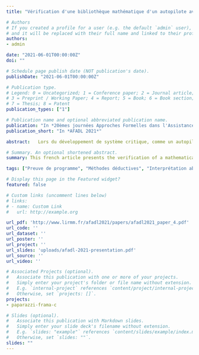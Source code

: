 ```yaml
---
title: "Vérification d'une bibliothèque mathématique d'un autopilote avec Frama-C"

# Authors
# If you created a profile for a user (e.g. the default `admin` user), write the username (folder name) here 
# and it will be replaced with their full name and linked to their profile.
authors:
- admin

date: "2021-06-01T00:00:00Z"
doi: ""

# Schedule page publish date (NOT publication's date).
publishDate: "2021-06-01T00:00:00Z"

# Publication type.
# Legend: 0 = Uncategorized; 1 = Conference paper; 2 = Journal article;
# 3 = Preprint / Working Paper; 4 = Report; 5 = Book; 6 = Book section;
# 7 = Thesis; 8 = Patent
publication_types: ["1"]

# Publication name and optional abbreviated publication name.
publication: "In *20èmes journées Approches Formelles dans l'Assistance au Développement de Logiciels*"
publication_short: "In *AFADL 2021*"

abstract:   Lors du développement de système critique, comme un autopilote de drone, il est essentiel de s'assurer que le programme est sûr, en utilisant par exemple des méthodes formelles. Pour faciliter la vérification, on se restreint généralement à une abstraction du système ou un sous-ensemble. Cet article présente la vérification d'une bibliothèque mathématique de l'autopilote [Paparazzi](https://wiki.paparazziuav.org/wiki/Main_Page), à l'aide de l'outil Frama-C, afin de garantir l'absence d'erreur à l'exécution et certaines propriétés fonctionnelles.

# Summary. An optional shortened abstract.
summary: This french article presents the verification of a mathematical library of the autopilot [Paparazzi](https://wiki.paparazziuav.org/wiki/Main_Page), using the Frama-C tool, in order to guarantee the absence of runtime error and some functional properties. 

tags: ["Preuve de programme", "Méthodes déductives", "Interprétation abstraite"]

# Display this page in the Featured widget?
featured: false

# Custom links (uncomment lines below)
# links:
# - name: Custom Link
#   url: http://example.org

url_pdf: 'http://www.lirmm.fr/afadl2021/papers/afadl2021_paper_4.pdf'
url_code: ''
url_dataset: ''
url_poster: ''
url_project: ''
url_slides: 'uploads/afadl-2021-presentation.pdf'
url_source: ''
url_video: ''

# Associated Projects (optional).
#   Associate this publication with one or more of your projects.
#   Simply enter your project's folder or file name without extension.
#   E.g. `internal-project` references `content/project/internal-project/index.md`.
#   Otherwise, set `projects: []`.
projects:
- paparazzi-frama-c

# Slides (optional).
#   Associate this publication with Markdown slides.
#   Simply enter your slide deck's filename without extension.
#   E.g. `slides: "example"` references `content/slides/example/index.md`.
#   Otherwise, set `slides: ""`.
slides: ""
---
```


<!-- {{% callout note %}}
Click the *Cite* button above to demo the feature to enable visitors to import publication metadata into their reference management software.
{{% /callout %}}

{{% callout note %}}
Create your slides in Markdown - click the *Slides* button to check out the example.
{{% /callout %}}

Supplementary notes can be added here, including [code, math, and images](https://wowchemy.com/docs/writing-markdown-latex/). -->
